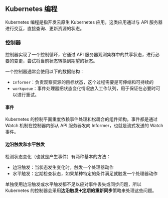 Kubernetes 编程
---

Kubernetes 编程是指开发云原生 Kubernetes 应用，这类应用通过与 API 服务器进行交互，直接查询、更新资源的状态。



### 控制器

控制器实现了一个控制循环，它通过 API 服务器观测集群中的共享状态，进行必要的变更，尝试将当前状态转换到期望的状态。

一个控制器通常会使用以下的数据结构：

* `Informer`：负责观察资源的目标状态，这个过程需要是可伸缩和可持续的
* `workqueue`：事件处理器把状态变化情况放入工作队列，用于保证在必要时可以进行重试。

#### 事件

Kubernetes 的控制平面重度依赖事件处理和松耦合的组件架构。事件都是通过 Watch 机制在控制器内部从 API 服务器发向 Informer，也就是流式发送的 Watch 事件。

#### 边沿触发和水平触发

检测状态变化（也就是产生事件）有两种基本的方法：

* 边沿触发：当状态发生变化时，触发一个处理器动作
* 水平触发：定期检查状态，如果某种特定的条件满足就触发一个处理器动作

单独使用边沿触发或水平触发都不足以应对事件丢失或同步问题，所以 Kubernetes 的控制器会采用**边沿触发➕定期的重新同步**策略来处理这些问题。